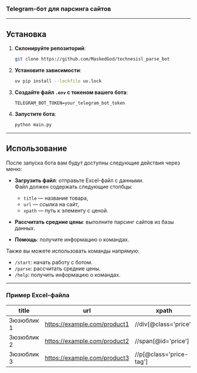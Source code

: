 ### **Telegram-бот для парсинга сайтов**

---

## **Установка**

1. **Склонируйте репозиторий**:
   ```bash
   git clone https://github.com/MaskedGod/technesisl_parse_bot
   ```

2. **Установите зависимости**:
   ```bash
   uv pip install --lockfile uv.lock
   ```

3. **Создайте файл `.env` с токеном вашего бота**:
   ```env
   TELEGRAM_BOT_TOKEN=your_telegram_bot_token
   ```

4. **Запустите бота**:
   ```bash
   python main.py
   ```

---

## Использование

После запуска бота вам будут доступны следующие действия через меню:

- **Загрузить файл**: отправьте Excel-файл с данными.  
  Файл должен содержать следующие столбцы:  
  - `title` — название товара,  
  - `url` — ссылка на сайт,  
  - `xpath` — путь к элементу с ценой.

- **Рассчитать средние цены**: выполните парсинг сайтов из базы данных.

- **Помощь**: получите информацию о командах.

Также вы можете использовать команды напрямую:
- `/start`: начать работу с ботом.
- `/parse`: рассчитать средние цены.
- `/help`: получить информацию о командах.

---

### Пример Excel-файла

| title       | url                          | xpath                  |
|-------------|------------------------------|------------------------|
| Зюзюблик 1  | https://example.com/product1 | //div[@class='price']  |
| Зюзюблик 2  | https://example.com/product2 | //span[@id='price']    |
| Зюзюблик 3  | https://example.com/product3 | //p[@class='price-tag']|
